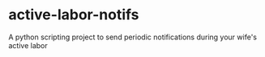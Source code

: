 # active-labor-notifs
A python scripting project to send periodic notifications during your wife's active labor
